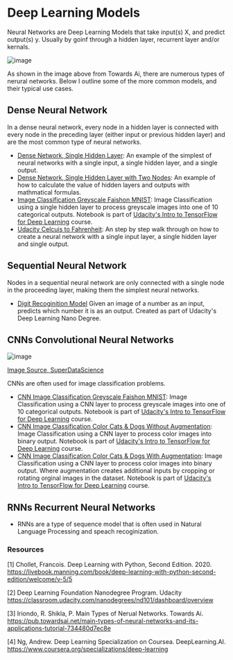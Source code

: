 # Deep Learning Models  

Neural Networks are Deep Learning Models that take input(s) X, and predict output(s) y. Usually by goinf through a hidden layer, recurrent layer and/or kernals. 

![image](https://user-images.githubusercontent.com/28680575/112912942-bb959980-90c6-11eb-8914-963fb6160ff4.png)

As shown in the image above from Towards Ai, there are numerous types of nerural networks. Below I outline some of the more common models, and their typical use cases.  

## Dense Neural Network
In a dense neural network, every node in a hidden layer is connected with every node in the preceding layer (either input or previous hidden layer) and are the most common type of neural networks.  

- [Dense Network, Single Hidden Layer](https://github.com/ajpiter/PythonProTips/blob/master/DeepLearning/Dense_Network_Single_Hidden_Layer.ipynb): An example of the simplest of neural networks with a single input, a single hidden layer, and a single output. 
- [Dense Network, Single Hidden Layer with Two Nodes](https://github.com/ajpiter/PythonProTips/blob/master/DeepLearning/Dense_Network,_Hidden_Layer_with_Two_Nodes.ipynb): An example of how to calculate the value of hidden layers and outputs with mathmatical formulas. 
- [Image Classification Greyscale Faishon MNIST](https://github.com/ajpiter/PythonProTips/blob/master/DeepLearning/Image_Classification_Greyscale_Fashion_MNIST.ipynb): Image Classification using a single hidden layer to process greyscale images into one of 10 categorical outputs. Notebook is part of [Udacity's Intro to TensorFlow for Deep Learning](https://classroom.udacity.com/courses/ud187) course.
- [Udacity Celcuis to Fahrenheit](https://colab.research.google.com/github/tensorflow/examples/blob/master/courses/udacity_intro_to_tensorflow_for_deep_learning/l02c01_celsius_to_fahrenheit.ipynb): An step by step walk through on how to create a neural network with a single input layer, a single hidden layer and single output.  

## Sequential Neural Network 
Nodes in a sequential neural network are only connected with a single node in the proceeding layer, making them the simplest neural networks. 
- [Digit Recoginition Model](https://github.com/ajpiter/PythonProTips/blob/master/DeepLearning/DigitRegonitionModel.py) Given an image of a number as an input, predicts which number it is as an output. Created as part of Udacity's Deep Learning Nano Degree. 

## CNNs Convolutional Neural Networks 
![image](https://user-images.githubusercontent.com/28680575/113540324-e8a5e880-95ad-11eb-9d9a-685b349a1279.png)

[Image Source, SuperDataScience](https://www.superdatascience.com/blogs/convolutional-neural-networks-cnn-summary/)

CNNs are often used for image classification problems. 
- [CNN Image Classification Greyscale Faishon MNIST](https://github.com/ajpiter/PythonProTips/blob/master/DeepLearning/CNN/CNN_Image_Classification_Greyscale_Fashion_MNIST.ipynb): Image Classification using a CNN layer to process greyscale images into one of 10 categorical outputs. Notebook is part of [Udacity's Intro to TensorFlow for Deep Learning](https://classroom.udacity.com/courses/ud187) course.
- [CNN Image Classification Color Cats & Dogs Without Augmentation](https://github.com/ajpiter/PythonProTips/blob/master/DeepLearning/CNN/Color_Image_Dogs_Cats_Wo_Augmentation.ipynb): Image Classification using a CNN layer to process color images into binary output. Notebook is part of [Udacity's Intro to TensorFlow for Deep Learning](https://classroom.udacity.com/courses/ud187) course.
- [CNN Image Classification Color Cats & Dogs With Augmentation](): Image Classification using a CNN layer to process color images into binary output. Where augmentation creates additional inputs by cropping or rotating orginal images in the dataset. Notebook is part of [Udacity's Intro to TensorFlow for Deep Learning](https://classroom.udacity.com/courses/ud187) course.

## RNNs Recurrent Neural Networks 
- RNNs are a type of sequence model that is often used in Natural Language Processing and speach recoginization. 

### Resources 
[1] Chollet, Francois. Deep Learning with Python, Second Edition. 2020. https://livebook.manning.com/book/deep-learning-with-python-second-edition/welcome/v-5/5

[2] Deep Learning Foundation Nanodegree Program. Udacity https://classroom.udacity.com/nanodegrees/nd101/dashboard/overview

[3] Iriondo, R. Shikla, P. Main Types of Nerual Networks. Towards Ai. https://pub.towardsai.net/main-types-of-neural-networks-and-its-applications-tutorial-734480d7ec8e

[4] Ng, Andrew. Deep Learning Specialization on Coursea. DeepLearning.AI. https://www.coursera.org/specializations/deep-learning

